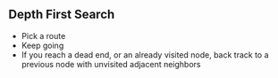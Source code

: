 ## Depth First Search

* Pick a route 
* Keep going
* If you reach a dead end, or an already visited node, back track to a previous node with unvisited adjacent neighbors 

